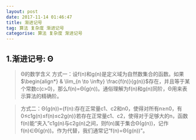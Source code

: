 ```yaml
---
layout: post
date: 2017-11-14 01:46:47
title: 渐进记号
tag: 算法 复杂度 渐进记号
categorise: 算法 复杂度 渐进记号
---
```

## 1.渐进记号: Θ
> Θ的数学含义 
> 方式一：设f(n)和g(n)是定义域为自然数集合的函数。如果$\begin{align*}
 & \lim_{n \to \infty} \frac{f(n)}{g(n)}$存在，并且等于某个常数c(c>0)，那么f(n)=Θ(g(n))。通俗理解为f(n)和g(n)同阶，Θ用来表示算法的精确阶。

> 方式二：Θ(g(n))={f(n):存在正常量c1、c2和n0，使得对所有n≥n0，有0≤c1g(n)≤f(n)≤c2g(n)}若存在正常量c1、c2，使得对于足够大的n，函数f(n)能“夹入”c1g(n)与c2g(n)之间，则f(n)属于集合Θ(g(n))，记作f(n)∈Θ(g(n))。作为代替，我们通常记“f(n)=Θ(g(n))”。


